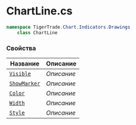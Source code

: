 
# ChartLine.cs
```csharp
namespace TigerTrade.Chart.Indicators.Drawings  
    class ChartLine
```

### Свойства
| Название | Описание |
| --- | --- |
| [`Visible`](./Свойства/Visible.md) | *Описание* |
| [`ShowMarker`](./Свойства/ShowMarker.md) | *Описание* |
| [`Color`](./Свойства/Color.md) | *Описание* |
| [`Width`](./Свойства/Width.md) | *Описание* |
| [`Style`](./Свойства/Style.md) | *Описание* |
